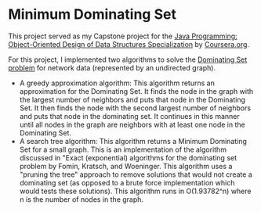 # Minimum Dominating Set
This project served as my Capstone project for the [Java Programming: Object-Oriented Design of Data Structures Specialization](https://www.coursera.org/specializations/java-object-oriented) by [Coursera.org](Coursera.org).

For this project, I implemented two algorithms to solve the [Dominating Set problem](https://en.wikipedia.org/wiki/Dominating_set) for network data (represented by an undirected graph).
* A greedy approximation algorithm: This algorithm returns an approximation for the Dominating Set. It finds the node in the graph with the largest number of neighbors and puts that node in the Dominating Set. It then finds the node with the second largest number of neighbors and puts that node in the dominating set. It continues in this manner until all nodes in the graph are neighbors with at least one node in the Dominating Set.
* A search tree algorithm: This algorithm returns a Minimum Dominating Set for a small graph. This is an implementation of the algorithm discussed in "Exact (exponential) algorithms for the dominating set problem by Fomin, Kratsch, and Woeninger. This algorithm uses a "pruning the tree" approach to remove solutions that would not create a dominating set (as opposed to a brute force implementation which would tests these solutions). This algorithm runs in O(1.93782^n) where n is the number of nodes in the graph.

